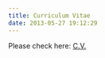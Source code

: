 ```yaml
---
title: Curriculum Vitae
date: 2013-05-27 19:12:29
---
```


Please check here: [C.V.](https://github.com/changkun/resume/blob/master/cv/cv.pdf)
